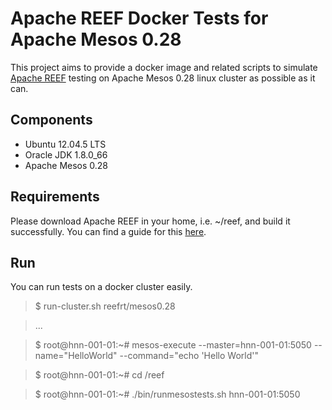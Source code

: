 Apache REEF Docker Tests for Apache Mesos 0.28
==========================================================

This project aims to provide a docker image and related scripts to simulate
[Apache REEF](http://reef.apache.org/) testing on
Apache Mesos 0.28 linux cluster as possible as it can.

Components
----------

* Ubuntu 12.04.5 LTS
* Oracle JDK 1.8.0_66
* Apache Mesos 0.28

Requirements
------------

Please download Apache REEF in your home, i.e. ~/reef, and build
it successfully. You can find a guide for this
[here](https://cwiki.apache.org/confluence/display/REEF/Compiling+REEF).

Run
---
You can run tests on a docker cluster easily.

> $ run-cluster.sh reefrt/mesos0.28

> ...

> $ root@hnn-001-01:~# mesos-execute --master=hnn-001-01:5050 --name="HelloWorld" --command="echo 'Hello World'"

> $ root@hnn-001-01:~# cd /reef

> $ root@hnn-001-01:~# ./bin/runmesostests.sh hnn-001-01:5050

